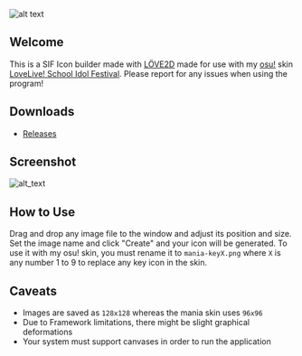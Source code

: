 ![alt text](https://github.com/LeNitrous/sukufes-icon-builder/blob/master/biglogo.png "SukuFes Icon Builder")
## Welcome
This is a SIF Icon builder made with [LÖVE2D](https://love2d.org/) made for use with my [osu!](https://osu.ppy.sh/) skin [LoveLive! School Idol Festival](https://osu.ppy.sh/forum/t/539048). Please report for any issues when using the program!

## Downloads
* [Releases](https://github.com/LeNitrous/sukufes-icon-builder/releases/latest)

## Screenshot
![alt_text](https://github.com/LeNitrous/sukufes-icon-builder/blob/master/screenshot.png "Interface")

## How to Use
Drag and drop any image file to the window and adjust its position and size. Set the image name and click "Create" and your icon will be generated.
To use it with my osu! skin, you must rename it to `mania-keyX.png` where `X` is any number 1 to 9 to replace any key icon in the skin.

## Caveats
* Images are saved as `128x128` whereas the mania skin uses `96x96`
* Due to Framework limitations, there might be slight graphical deformations
* Your system must support canvases in order to run the application
